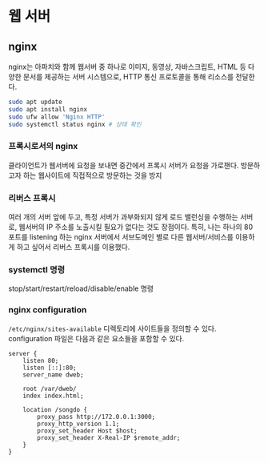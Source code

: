 # 웹 서버

## nginx

nginx는 아파치와 함께 웹서버 중 하나로 이미지, 동영상, 자바스크립트, HTML 등 다양한 문서를 제공하는 서버 시스템으로, HTTP 통신 프로토콜을 통해 리소스를 전달한다.

```bash
sudo apt update
sudo apt install nginx
sudo ufw allow 'Nginx HTTP'
sudo systemctl status nginx # 상태 확인 
```

### 프록시로서의 nginx

클라이언트가 웹서버에 요청을 보내면 중간에서 프록시 서버가 요청을 가로챈다. 방문하고자 하는 웹사이트에 직접적으로 방문하는 것을 방지

### 리버스 프록시

여러 개의 서버 앞에 두고, 특정 서버가 과부화되지 않게 로드 밸런싱을 수행하는 서버로, 웹서버의 IP 주소를 노출시킬 필요가 없다는 것도 장점이다. 특히, 나는 하나의 80 포트를 listening 하는 nginx 서버에서 서브도메인 별로 다른 웹서버/서비스를 이용하게 하고 싶어서 리버스 프록시를 이용했다.

### systemctl 명령

stop/start/restart/reload/disable/enable 명령

### nginx configuration

`/etc/nginx/sites-available` 디렉토리에 사이트들을 정의할 수 있다. configuration 파일은 다음과 같은 요소들을 포함할 수 있다.

```nginx
server {
    listen 80;
    listen [::]:80;
    server_name dweb;
    
    root /var/dweb/
    index index.html;
    
    location /songdo {
        proxy_pass http://172.0.0.1:3000;
        proxy_http_version 1.1;
        proxy_set_header Host $host;
        proxy_set_header X-Real-IP $remote_addr;
    }
}
```
